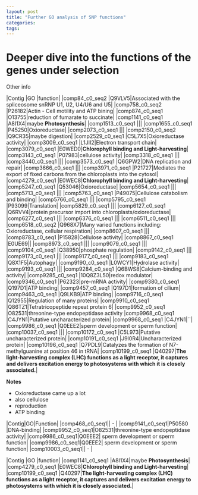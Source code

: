 ```yaml
---
layout: post
title: "Further GO analysis of SNP functions"
categories: 
tags: 
---
```


# Deeper dive into the functions of the genes under selection

Other info


|Contig |GO |function|
|comp84_c0_seq2	    |Q9VLV5|Associated with the spliceosome snRNP U1, U2, U4/U6 and U5|
|comp758_c0_seq2	|P26182|Actin - Cell motility and ATP bining|
|comp874_c0_seq1	|O13755|reduction of fumarate to succinate|
|comp1141_c0_seq1	|A8I1X4|maybe **Photosynthesis**|
|comp1513_c0_seq1	|||
|comp1655_c0_seq1	|P45250|Oxioreductase|
|comp2073_c0_seq1	|||
|comp2150_c0_seq2	|Q9CR35|maybe digestion|
|comp2529_c0_seq1	|C5L7X5|Oxioreductase activity|
|comp3009_c0_seq1	|L1JII2|Electron transport chain|
|comp3079_c0_seq1	|E0WED0|**Chlorophyll binding and Light-harvesting**|
|comp3143_c0_seq1	|P07983|cellulose activity|
|comp3318_c0_seq1	|||
|comp3440_c0_seq1	|||
|comp3573_c0_seq1	|Q6GPW2|DNA replication and repair|
|comp3666_c0_seq1	|||
|comp3971_c0_seq1	|P21727|Mediates the export of fixed carbons from the chloroplasts into the cytosol|
|comp4279_c0_seq1	|E0WEC8|**Chlorophyll binding and Light-harvesting**|
|comp5247_c0_seq1	|Q53046|Oxioreductase|
|comp5654_c0_seq1	|||
|comp5713_c0_seq1	|||
|comp5763_c0_seq1	|P49075|Cellulose catabolism and binding|
|comp5766_c0_seq1	|||
|comp5795_c0_seq1	|P93099|Translation|
|comp5829_c0_seq1	|||
|comp6127_c0_seq1	|Q6RVV4|protein precursor import into chloroplasts/oxioreductase|
|comp6277_c0_seq1	|||
|comp6376_c0_seq1	|||
|comp6511_c0_seq1	|||
|comp6518_c0_seq2	|Q968X7|Many varied functions including: Oxioreductase, cellular respiration|
|comp8607_c0_seq1	|||
|comp8783_c0_seq1	|P15828|Cellulose activity|
|comp8867_c0_seq1	|E0UE69||
|comp8973_c0_seq1	|||
|comp9079_c0_seq1	|||
|comp9104_c0_seq1	|Q38950|phosphate regulation|
|comp9142_c0_seq1	|||
|comp9173_c0_seq1	|||
|comp9177_c0_seq1	|||
|comp9183_c0_seq1	|Q8X1F5|Autophagy|
|comp9190_c0_seq1	|L0WCY1|Hydrolase activity|
|comp9193_c0_seq1	|||
|comp9284_c0_seq1	|Q6BWS8|Calcium-binding and activity|
|comp9285_c0_seq1	|10Q8Z3L50|redox modulator|
|comp9346_c0_seq1	|P62323|pre-mRNA activity|
|comp9380_c0_seq1	|Q197D1|ATP binding|
|comp9457_c0_seq1	|Q197D1|formation of cilium|
|comp9463_c0_seq1	|Q9LKB9|ATP binding|
|comp9716_c0_seq1	|Q12955|Regulation of many proteins|
|comp9910_c0_seq1	|Q86TZ1|Tetratricopeptide repeat protein 6|
|comp9952_c0_seq1	|O82531|threonine-type endopeptidase activity
|comp9968_c0_seq1	|C4JYN1|Putative uncharacterized protein|
|comp9968_c0_seq1	|C4JYN1|``|
|comp9986_c0_seq1	|Q0EEE2|sperm development or sperm function|
|comp10037_c0_seq1  |||
|comp10172_c0_seq1  |C5L973|Putative uncharacterized protein|
|comp10191_c0_seq1  |J9I0R4|Uncharacterized protein|
|comp10196_c0_seq1  |Q7PDL9|Catalyzes the formation of N7-methylguanine at position 46 in tRNA|
|comp10199_c0_seq1  |Q40297|**The light-harvesting complex (LHC) functions as a light receptor, it captures and delivers excitation energy to photosystems with which it is closely associated.**|


**Notes**

* Oxioreductase came up a lot
* also cellulose 
* reproduction 
* ATP binding 


|Contig|GO|Function|
|comp468_c0_seq1||  - |
|comp9141_c0_seq1|P50580 |DNA-binding|
|comp9952_c0_seq1|O82531|threonine-type endopeptidase activity|
|comp9986_c0_seq1|Q0EEE2|  sperm development or sperm function|
|comp9986_c0_seq1|Q0EEE2| sperm development or sperm function|
|comp10003_c0_seq1|| - |


|Contig |GO |function|
|comp1141_c0_seq1	|A8I1X4|maybe **Photosynthesis**|
|comp4279_c0_seq1	|E0WEC8|**Chlorophyll binding and Light-harvesting**|
|comp10199_c0_seq1  |Q40297|**The light-harvesting complex (LHC) functions as a light receptor, it captures and delivers excitation energy to photosystems with which it is closely associated.**|